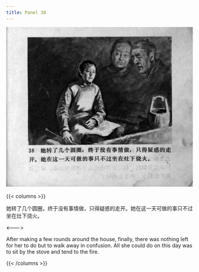 ```yaml
---
title: Panel 38
---
```


![zhufu panel](./../../images/zhufu/seifert0772_zf_0043_038.jpg)

{{< columns >}}

她转了几个圆圈，终于没有事情做，只得疑惑的走开。她在这一天可做的事只不过坐在灶下烧火。

<--->

After making a few rounds around the house, finally, there was nothing left for her to do but to walk away in confusion. All she could do on this day was to sit by the stove and tend to the fire.

{{< /columns >}}